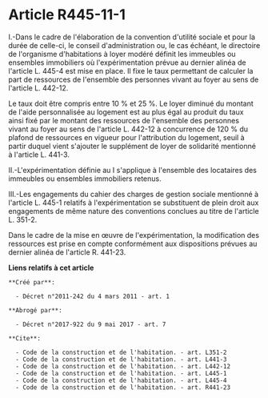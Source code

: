 # Article R445-11-1

I.-Dans le cadre de l'élaboration de la convention d'utilité sociale et pour la durée de celle-ci, le conseil
d'administration ou, le cas échéant, le directoire de l'organisme d'habitations à loyer modéré définit les immeubles ou
ensembles immobiliers où l'expérimentation prévue au dernier alinéa de l'article L. 445-4 est mise en place. Il fixe le taux
permettant de calculer la part de ressources de l'ensemble des personnes vivant au foyer au sens de l'article L. 442-12. 

Le taux doit être compris entre 10 % et 25 %. Le loyer diminué du montant de l'aide personnalisée au logement est au plus
égal au produit du taux ainsi fixé par le montant des ressources de l'ensemble des personnes vivant au foyer au sens de
l'article L. 442-12 à concurrence de 120 % du plafond de ressources en vigueur pour l'attribution du logement, seuil à partir
duquel vient s'ajouter le supplément de loyer de solidarité mentionné à l'article L. 441-3. 

II.-L'expérimentation définie au I s'applique à l'ensemble des locataires des immeubles ou ensembles immobiliers retenus. 

III.-Les engagements du cahier des charges de gestion sociale mentionné à l'article L. 445-1 relatifs à l'expérimentation se
substituent de plein droit aux engagements de même nature des conventions conclues au titre de l'article L. 351-2. 

Dans le cadre de la mise en œuvre de l'expérimentation, la modification des ressources est prise en compte conformément aux
dispositions prévues au dernier alinéa de l'article R. 441-23.

**Liens relatifs à cet article**

	**Créé par**:

	  - Décret n°2011-242 du 4 mars 2011 - art. 1

	**Abrogé par**:

	  - Décret n°2017-922 du 9 mai 2017 - art. 7

	**Cite**:

	  - Code de la construction et de l'habitation. - art. L351-2
	  - Code de la construction et de l'habitation. - art. L441-3
	  - Code de la construction et de l'habitation. - art. L442-12
	  - Code de la construction et de l'habitation. - art. L445-1
	  - Code de la construction et de l'habitation. - art. L445-4
	  - Code de la construction et de l'habitation. - art. R441-23
